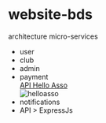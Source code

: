 # website-bds

architecture micro-services
- user
- club
- admin
- payment <br>
  [API Hello Asso](https://dev.helloasso.com/docs/introduction-à-lapi-de-helloasso) <br>
  ![helloasso](https://files.readme.io/09e4b42-image.png)
- notifications
- API > ExpressJs
